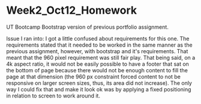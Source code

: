 # Week2_Oct12_Homework
UT Bootcamp
Bootstrap version of previous portfolio assignment.

Issue I ran into:
I got a little confused about requirements for this one. The requirements stated that it needed to be worked in the same manner as the previous assignment, however, with bootstrap and it's requirements.  That meant that the 960 pixel requirement was still fair play.  That being said, on a 4k aspect ratio, it would not be easily possible to have a footer that sat on the bottom of page because there would not be enough content to fill the page at that dimension  (the 960 px constraint forced content to not be responsive on larger screen sizes, thus, its area did not increase).  The only way I could fix that and make it look ok was by applying a fixed positioning in relation to screen to work around it.  
